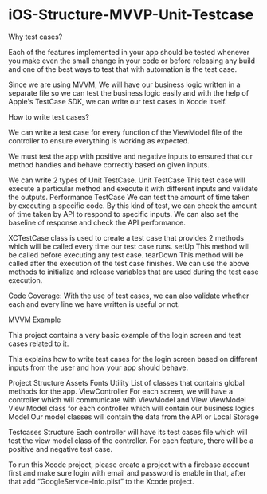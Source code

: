 # iOS-Structure-MVVP-Unit-Testcase

Why test cases? 

Each of the features implemented in your app should be tested whenever you make even the small change in your code or before releasing any build and one of the best ways to test that with automation is the test case.  

Since we are using MVVM, We will have our business logic written in a separate file so we can test the business logic easily and with the help of Apple's TestCase SDK, we can write our test cases in Xcode itself. 

How to write test cases?

We can write a test case for every function of the ViewModel file of the controller to ensure everything is working as expected.

We must test the app with positive and negative inputs to ensured that our method handles and behave correctly based on given inputs.  

We can write 2 types of Unit TestCase.
Unit TestCase
This test case will execute a particular method and execute it with different inputs and validate the outputs.
Performance TestCase
We can test the amount of time taken by executing a specific code. 
By this kind of test, we can check the amount of time taken by API to respond to specific inputs.
We can also set the baseline of response and check the API performance. 


XCTestCase class is used to create a test case that provides 2 methods which will be called every time our test case runs.
setUp
This method will be called before executing any test case.
tearDown
This method will be called after the execution of the test case finishes.
We can use the above methods to initialize and release variables that are used during the test case execution.


Code Coverage:
With the use of test cases, we can also validate whether each and every line we have written is useful or not.


MVVM Example

This project contains a very basic example of the login screen and test cases related to it.

This explains how to write test cases for the login screen based on different inputs from the user and how your app should behave. 

Project Structure
Assets
Fonts
Utility
List of classes that contains global methods for the app.
ViewController
For each screen, we will have a controller which will communicate with ViewModel and View
ViewModel
View Model class for each controller which will contain our business logics 
Model
Our model classes will contain the data from the API or Local Storage

Testcases Structure
Each controller will have its test cases file which will test the view model class of the controller. 
For each feature, there will be a positive and negative test case.

To run this Xcode project, please create a project with a firebase account first and make sure login with email and password is enable in that, after that add “GoogleService-Info.plist” to the Xcode project. 
